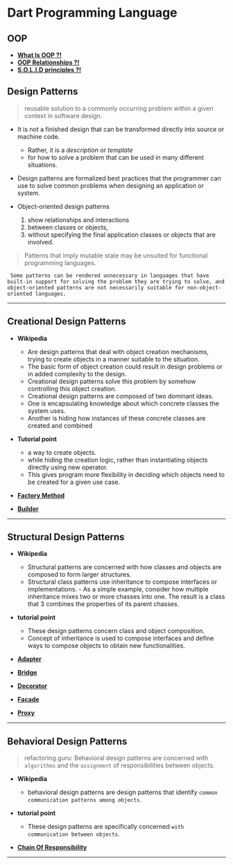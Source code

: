# Dart Programming Language

## OOP

- <strong><a href="1_oop/" target="_blank">What Is OOP ?!</a></strong>
- <strong><a href="2_oop_relationships/" target="_blank">OOP Relationships ?!</a></strong>
- <strong><a href="3_solid_principles/" target="_blank">S.O.L.I.D principles ?!</a></strong>

## **Design Patterns**

> reusable solution to a commonly occurring problem within a given context in software design.

- It is not a finished design that can be transformed directly into source or machine code.

  - Rather, it is a _description_ or _template_
  - for how to solve a problem that can be used in many different situations.

- Design patterns are formalized best practices that the programmer can use to solve common problems when designing an application or system.

- Object-oriented design patterns
  1. show relationships and interactions
  1. between classes or objects,
  1. without specifying the final application classes or objects that are involved.

> Patterns that imply mutable state may be unsuited for functional programming languages.

     Some patterns can be rendered unnecessary in languages that have built-in support for solving the problem they are trying to solve, and object-oriented patterns are not necessarily suitable for non-object-oriented languages.

---

## **Creational Design Patterns**

- **Wikipedia**

  - Are design patterns that deal with object creation mechanisms, trying to create objects in a manner suitable to the situation.
  - The basic form of object creation could result in design problems or in added complexity to the design.
  - Creational design patterns solve this problem by somehow controlling this object creation.
  - Creational design patterns are composed of two dominant ideas.
  - One is encapsulating knowledge about which concrete classes the system uses.
  - Another is hiding how instances of these concrete classes are created and combined

- **Tutorial point**

  - a way to create objects.
  - while hiding the creation logic, rather than instantiating objects directly using new operator.
  - This gives program more flexibility in deciding which objects need to be created for a given use case.

- <strong><a href="creational_design_pattern/factory_method" target="_blank">Factory Method</a></strong>
- <strong><a href="creational_design_pattern/builder" target="_blank">Builder </a></strong>

---

## **Structural Design Patterns**

- **Wikipedia**

  - Structural patterns are concerned with how classes and objects are composed to form larger structures.
  - Structural class patterns use inheritance to compose
  interfaces or implementations. - As a simple example, consider how multiple
  inheritance mixes two or more chasses into one. The result is a class that 3 combines the properties of its parent chasses.
  <!-- - This pattern is particularly useful for making iridependently developed class libraries work together.
      - Another example is the class form of the Adapter pattern. In general, an adapter makes |one interface (the adaptee's) conform to another, thereby providing a uniform abstraction of different interfaces.A class adapter accomplishes this by 1 inheriting privately from an adaptee class. The adapter then expresses its | interface in terms of the adaptee’s. | -->

- **tutorial point**

  - These design patterns concern class and object composition.
  - Concept of inheritance is used to compose interfaces and define ways to compose objects to obtain new functionalities.

- <strong><a href="structural_design_pattern/Adapter/" target="_blank">Adapter</a></strong>

- <strong><a href="structural_design_pattern/bridge/" target="_blank">Bridge</a></strong>

- <strong><a href="structural_design_pattern/decorator/" target="_blank">Decorator</a></strong>

- <strong><a href="structural_design_pattern/facade/" target="_blank">Facade</a></strong>
- <strong><a href="structural_design_pattern/proxy/" target="_blank">Proxy</a></strong>

---

## **Behavioral Design Patterns**

> refactoring.guru: Behavioral design patterns are concerned with `algorithms` and the `assignment` of responsibilities between objects.

- **Wikipedia**

  - behavioral design patterns are design patterns that identify `common communication patterns among objects`.

- **tutorial point**

  - These design patterns are specifically concerned `with communication between objects`.

- <strong><a href="behavioral_design_patterns/chain_of_responsibility/" target="_blank">Chain Of Responsibility</a></strong>

---
